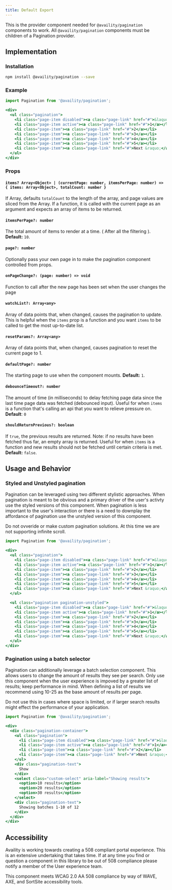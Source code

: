 ```yaml
---
title: Default Export
---
```


This is the provider component needed for `@availity/pagination` components to work. All `@availity/pagination` components must be children of a Pagination provider.

## Implementation

### Installation

```bash
npm install @availity/pagination --save
```

### Example

```jsx live=true viewCode=true
import Pagination from '@availity/pagination';

<div>
  <ul class="pagination">
    <li class="page-item disabled"><a class="page-link" href="#">&laquo; Prev</a></li>
    <li class="page-item active"><a class="page-link" href="#">1</a></li>
    <li class="page-item"><a class="page-link" href="#">2</a></li>
    <li class="page-item"><a class="page-link" href="#">3</a></li>
    <li class="page-item"><a class="page-link" href="#">4</a></li>
    <li class="page-item"><a class="page-link" href="#">5</a></li>
    <li class="page-item"><a class="page-link" href="#">Next &raquo;</a></li>
  </ul>
</div>
```

### Props

#### `items? Array<Object> | (currentPage: number, itemsPerPage: number) => { items: Array<Object>, totalCount: number }`

If Array, defaults `totalCount` to the length of the array, and page values are sliced from the Array. If a function, it is called with the current page as an argument and expects an array of items to be returned.

#### `itemsPerPage?: number`

The total amount of items to render at a time. ( After all the filtering ). **Default:** `10`.

#### `page?: number`

Optionally pass your own page in to make the pagination component controlled from props.

#### `onPageChange?: (page: number) => void`

Function to call after the new page has been set when the user changes the page

#### `watchList?: Array<any>`

Array of data points that, when changed, causes the pagination to update. This is helpful when the `items` prop is a function and you want `items` to be called to get the most up-to-date list.

#### `resetParams?: Array<any>`

Array of data points that, when changed, causes pagination to reset the current page to 1.

#### `defaultPage?: number`

The starting page to use when the component mounts. **Default:** `1`.

#### `debounceTimeout?: number`

The amount of time (in milliseconds) to delay fetching page data since the last time page data was fetched (debounced input). Useful for when `items` is a function that's calling an api that you want to relieve pressure on. **Default**: `0`

#### `shouldReturnPrevious?: boolean`

If `true`, the previous results are returned. Note: if no results have been fetched thus far, an empty array is returned. Useful for when `items` is a function and new results should not be fetched until certain criteria is met. **Default:** `false`.


## Usage and Behavior

### Styled and Unstyled pagination

Pagination can be leveraged using two different stylistic approaches. When pagination is meant to be obvious and a primary driver of the user's activty use the styled versions of this component. When pagination is less important to the user's interaction or there is a need to downplay the affordance of pagination use the unstyled version of this component.

<div class="disclaimer">
  Do not ovveride or make custom pagination solutions. At this time we are not supporting infinite scroll. 
</div>

```jsx live=true viewCode=false
import Pagination from '@availity/pagination';

<div>
  <ul class="pagination">
    <li class="page-item disabled"><a class="page-link" href="#">&laquo; Prev</a></li>
    <li class="page-item active"><a class="page-link" href="#">1</a></li>
    <li class="page-item"><a class="page-link" href="#">2</a></li>
    <li class="page-item"><a class="page-link" href="#">3</a></li>
    <li class="page-item"><a class="page-link" href="#">4</a></li>
    <li class="page-item"><a class="page-link" href="#">5</a></li>
    <li class="page-item"><a class="page-link" href="#">Next &raquo;</a></li>
  </ul>

  <ul class="pagination pagination-unstyled">
    <li class="page-item disabled"><a class="page-link" href="#">&laquo; Prev</a></li>
    <li class="page-item active"><a class="page-link" href="#">1</a></li>
    <li class="page-item"><a class="page-link" href="#">2</a></li>
    <li class="page-item"><a class="page-link" href="#">3</a></li>
    <li class="page-item"><a class="page-link" href="#">4</a></li>
    <li class="page-item"><a class="page-link" href="#">5</a></li>
    <li class="page-item"><a class="page-link" href="#">Next &raquo;</a></li>
  </ul>
</div>
```

### Pagination using a batch selector

Pagination can additionally leverage a batch selection component. This allows users to change the amount of results they see per search. Only use this component when the user experience is impoved by a greater list of results; keep performance in mind. When defining a list of results we recommend using 10-25 as the base amount of results per page. 

<div class="disclaimer">
 Do not use this in cases where space is limited, or if larger search results might effect the performance of your application. 
</div>

```jsx live=true viewCode=false
import Pagination from '@availity/pagination';

<div>
  <div class="pagination-container">
    <ul class="pagination">
      <li class="page-item disabled"><a class="page-link" href="#">&laquo; Prev</a></li>
      <li class="page-item active"><a class="page-link" href="#">1</a></li>
      <li class="page-item"><a class="page-link" href="#">2</a></li>
      <li class="page-item"><a class="page-link" href="#">Next &raquo;</a></li>
    </ul>
    <div class="pagination-text">
      Show
    </div>
    <select class="custom-select" aria-label="Showing results">
      <option>10 results</option>
      <option>20 results</option>
      <option>30 results</option>
    </select>
    <div class="pagination-text">
      Showing batches 1-10 of 12
    </div>
  </div>
</div>
```


##  Accessibility

Availity is working towards creating a 508 compliant portal experience. This is an extensive undertaking that takes time. 
If at any time you find or question a component in this library to be out of 508 compliance please notify a member of the
User experience team.

<div class="disclaimer">
  This component meets WCAG 2.0 AA 508 compliance by way of WAVE, AXE, and SortSite accessibility tools.
</div>


